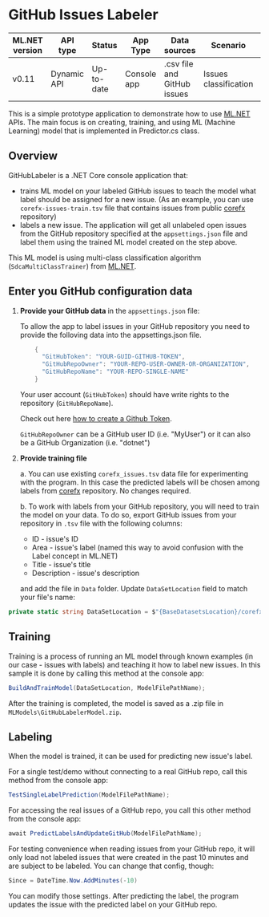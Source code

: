 # GitHub Issues Labeler

| ML.NET version | API type          | Status                        | App Type    | Data sources | Scenario            | ML Task                   | Algorithms                  |
|----------------|-------------------|-------------------------------|-------------|-----------|---------------------|---------------------------|-----------------------------|
| v0.11           | Dynamic API | Up-to-date | Console app | .csv file and GitHub issues | Issues classification | Multi-class classification | SDCA multi-class classifier |


This is a simple prototype application to demonstrate how to use [ML.NET](https://www.nuget.org/packages/Microsoft.ML/) APIs. The main focus is on creating, training, and using ML (Machine Learning) model that is implemented in Predictor.cs class.

## Overview
GitHubLabeler is a .NET Core console application that:
* trains ML model on your labeled GitHub issues to teach the model what label should be assigned for a new issue. (As an example, you can use `corefx-issues-train.tsv` file that contains issues from public [corefx](https://github.com/dotnet/corefx) repository)
* labels a new issue. The application will get all unlabeled open issues from the GitHub repository specified at the `appsettings.json` file and label them using the trained ML model created on the step above.  

This ML model is using multi-class classification algorithm (`SdcaMultiClassTrainer`) from [ML.NET](https://www.nuget.org/packages/Microsoft.ML/).

## Enter you GitHub configuration data
1. **Provide your GitHub data** in the `appsettings.json` file:

    To allow the app to label issues in your GitHub repository you need to provide the folloving data into the appsettings.json file.
    ```csharp
        {
          "GitHubToken": "YOUR-GUID-GITHUB-TOKEN",
          "GitHubRepoOwner": "YOUR-REPO-USER-OWNER-OR-ORGANIZATION",
          "GitHubRepoName": "YOUR-REPO-SINGLE-NAME"
        }
    ```
    Your user account (`GitHubToken`) should have write rights to the repository (`GitHubRepoName`).

    Check out here [how to create a Github Token](https://help.github.com/articles/creating-a-personal-access-token-for-the-command-line/).

    `GitHubRepoOwner` can be a GitHub user ID (i.e. "MyUser") or it can also be a GitHub Organization (i.e. "dotnet")

2. **Provide training file**

    a.  You can use existing `corefx_issues.tsv` data file for experimenting  with the program. In this case the predicted labels will be chosen among labels from [corefx](https://github.com/dotnet/corefx) repository. No changes required.
    
    b. To work with labels from your GitHub repository, you will need to train the model on your data. To do so, export GitHub issues from your repository in `.tsv` file with the following columns:
    * ID - issue's ID
    * Area - issue's label (named this way to avoid confusion with the Label concept in ML.NET)
    * Title - issue's title
    * Description - issue's description
    
    and add the file in `Data` folder. Update `DataSetLocation` field to match your file's name:
```csharp
private static string DataSetLocation = $"{BaseDatasetsLocation}/corefx-issues-train.tsv";
```

## Training 
Training is a process of running an ML model through known examples (in our case - issues with labels) and teaching it how to label new issues. In this sample it is done by calling this method at the console app:
```csharp
BuildAndTrainModel(DataSetLocation, ModelFilePathName);
```
After the training is completed, the model is saved as a .zip file in `MLModels\GitHubLabelerModel.zip`.

## Labeling
When the model is trained, it can be used for predicting new issue's label. 

For a single test/demo without connecting to a real GitHub repo, call this method from the console app:
```csharp
TestSingleLabelPrediction(ModelFilePathName);
```

For accessing the real issues of a GitHub repo, you call this other method from the console app:
```csharp
await PredictLabelsAndUpdateGitHub(ModelFilePathName);
```

For testing convenience when reading issues from your GitHub repo, it will only load not labeled issues that were created in the past 10 minutes and are subject to be labeled. You can change that config, though:
```csharp
Since = DateTime.Now.AddMinutes(-10)
```
You can modify those settings. After predicting the label, the program updates the issue with the predicted label on your GitHub repo.
